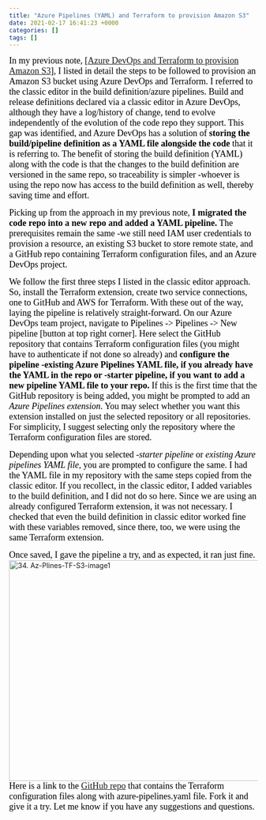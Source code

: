 ```yaml
---
title: "Azure Pipelines (YAML) and Terraform to provision Amazon S3"
date: 2021-02-17 16:41:23 +0000
categories: []
tags: []
---
```


<span style="font-size: 18px"><span style="font-family: calibri"><span style="color: #000000">In my previous note, [<a href="http://skundunotes.com/2021/02/14/azure-devops-and-terraform-to-provision-aws-s3/">Azure DevOps and Terraform to provision Amazon S3</a>], I listed in detail the steps to be followed to provision an Amazon S3 bucket using Azure DevOps and Terraform. I referred to the classic editor in the build definition/azure pipelines. Build and release definitions declared via a classic editor in Azure DevOps, although they have a log/history of change, tend to evolve independently of the evolution of the code repo they support.</span></span></span>
<span style="font-size: 18px"><span style="font-family: calibri"><span style="color: #000000">This gap was identified, and Azure DevOps has a solution of <strong>storing the build/pipeline definition as a YAML file alongside the code</strong> that it is referring to. The benefit of storing the build definition (YAML) along with the code is that the changes to the build definition are versioned in the same repo, so traceability is simpler -whoever is using the repo now has access to the build definition as well, thereby saving time and effort.</span></span></span>
<!--more-->
<span style="font-size: 18px"><span style="font-family: calibri"><span style="color: #000000">Picking up from the approach in my previous note, <strong>I migrated the code repo into a new repo and added a YAML pipeline.</strong> The prerequisites remain the same -we still need IAM user credentials to provision a resource, an existing S3 bucket to store remote state, and a GitHub repo containing Terraform configuration files, and an Azure DevOps project.</span></span></span>

<span style="font-size: 18px"><span style="font-family: calibri"><span style="color: #000000">We follow the first three steps I listed in the classic editor approach. So, install the Terraform extension, create two service connections, one to GitHub and AWS for Terraform.</span></span></span>
<span style="font-size: 18px"><span style="font-family: calibri"><span style="color: #000000">With these out of the way, laying the pipeline is relatively straight-forward. On our Azure DevOps team project, navigate to Pipelines -&gt; Pipelines -&gt; New pipeline [button at top right corner]. Here select the GitHub repository that contains Terraform configuration files (you might have to authenticate if not done so already) and<strong> configure the pipeline -existing Azure Pipelines YAML file, if you already have the YAML in the repo or -starter pipeline, if you want to add a new pipeline YAML file to your repo.</strong> If this is the first time that the GitHub repository is being added, you might be prompted to add an <em>Azure Pipelines extension</em>. You may select whether you want this extension installed on just the selected repository or all repositories. For simplicity, I suggest selecting only the repository where the Terraform configuration files are stored.</span></span></span>

<span style="font-size: 18px"><span style="font-family: calibri"><span style="color: #000000">Depending upon what you selected -<em>starter pipeline</em> or <em>existing Azure pipelines YAML file</em>, you are prompted to configure the same. I had the YAML file in my repository with the same steps copied from the classic editor. If you recollect, in the classic editor, I added variables to the build definition, and I did not do so here. Since we are using an already configured Terraform extension, it was not necessary. I checked that even the build definition in classic editor worked fine with these variables removed, since there, too, we were using the same Terraform extension.</span></span></span>

<span style="font-size: 18px"><span style="font-family: calibri"><span style="color: #000000">Once saved, I gave the pipeline a try, and as expected, it ran just fine.</span></span></span>
<img class="alignnone size-full wp-image-1125" src="https://skundunotes.com/wp-content/uploads/2021/02/34.-az-plines-tf-s3-image1.png" alt="34. Az-Plines-TF-S3-image1" width="824" height="447" />
<span style="font-size: 18px"><span style="font-family: calibri"><span style="color: #000000">Here is a link to the <a href="https://github.com/kunduso/AzureDevOps-Terraform-AWS-S3-Integration" target="_blank" rel="noopener">GitHub repo</a> that contains the Terraform configuration files along with azure-pipelines.yaml file. Fork it and give it a try. Let me know if you have any suggestions and questions.</span></span></span>

